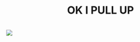 <p align="center">
  <h1 align="center">OK I PULL UP</h1><br>
  <img src="https://i.kym-cdn.com/photos/images/original/000/977/485/ba8.gif">
</p>
